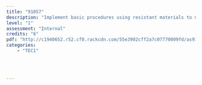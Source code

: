 ```yaml
---
title: "91057"
description: "Implement basic procedures using resistant materials to make a specified product"
level: "1"
assessment: "Internal"
credits: "6"
pdf: "http://c1940652.r52.cf0.rackcdn.com/55e3902cff2a7c07770009fd/as91057.pdf"
categories:
    - "TEC1"
    
    
    
    
---
```

